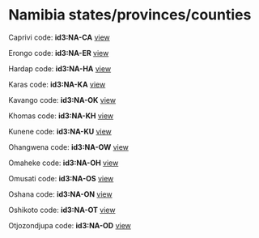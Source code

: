 # Namibia states/provinces/counties
Caprivi     code: **id3:NA-CA**     [view](../export/geojson/medium/id3/na/ca.geojson)     


Erongo     code: **id3:NA-ER**     [view](../export/geojson/medium/id3/na/er.geojson)     


Hardap     code: **id3:NA-HA**     [view](../export/geojson/medium/id3/na/ha.geojson)     


Karas     code: **id3:NA-KA**     [view](../export/geojson/medium/id3/na/ka.geojson)     


Kavango     code: **id3:NA-OK**     [view](../export/geojson/medium/id3/na/ok.geojson)     


Khomas     code: **id3:NA-KH**     [view](../export/geojson/medium/id3/na/kh.geojson)     


Kunene     code: **id3:NA-KU**     [view](../export/geojson/medium/id3/na/ku.geojson)     


Ohangwena     code: **id3:NA-OW**     [view](../export/geojson/medium/id3/na/ow.geojson)     


Omaheke     code: **id3:NA-OH**     [view](../export/geojson/medium/id3/na/oh.geojson)     


Omusati     code: **id3:NA-OS**     [view](../export/geojson/medium/id3/na/os.geojson)     


Oshana     code: **id3:NA-ON**     [view](../export/geojson/medium/id3/na/on.geojson)     


Oshikoto     code: **id3:NA-OT**     [view](../export/geojson/medium/id3/na/ot.geojson)     


Otjozondjupa     code: **id3:NA-OD**     [view](../export/geojson/medium/id3/na/od.geojson)     

